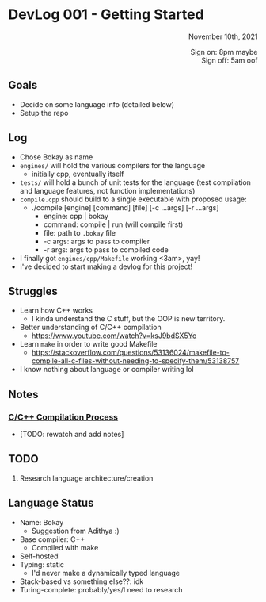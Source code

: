 # DevLog 001 - Getting Started
<div align="right">
November 10th, 2021

Sign on: 8pm maybe\
Sign off: 5am oof
</div>

## Goals
- Decide on some language info (detailed below)
- Setup the repo

## Log
- Chose Bokay as name
- `engines/` will hold the various compilers for the language
  - initially cpp, eventually itself
- `tests/` will hold a bunch of unit tests for the language (test compilation and language features, not function implementations)
- `compile.cpp` should build to a single executable with proposed usage:
  - ./compile [engine] [command] [file] [-c ...args] [-r ...args]
    - engine: cpp | bokay
    - command: compile | run (will compile first)
    - file: path to `.bokay` file
    - -c args: args to pass to compiler
    - -r args: args to pass to compiled code
- I finally got `engines/cpp/Makefile` working <3am>, yay!
- I've decided to start making a devlog for this project!


## Struggles
- Learn how C++ works
  - I kinda understand the C stuff, but the OOP is new territory.
- Better understanding of C/C++ compilation
  - https://www.youtube.com/watch?v=ksJ9bdSX5Yo
- Learn `make` in order to write good Makefile
  - https://stackoverflow.com/questions/53136024/makefile-to-compile-all-c-files-without-needing-to-specify-them/53138757
- I know nothing about language or compiler writing lol

## Notes
### [C/C++ Compilation Process](https://www.youtube.com/watch?v=ksJ9bdSX5Yo)
- [TODO: rewatch and add notes]

## TODO
1. Research language architecture/creation

## Language Status
- Name: Bokay
  - Suggestion from Adithya :)
- Base compiler: C++
  - Compiled with make
- Self-hosted
- Typing: static
  - I'd never make a dynamically typed language
- Stack-based vs something else??: idk
- Turing-complete: probably/yes/I need to research
